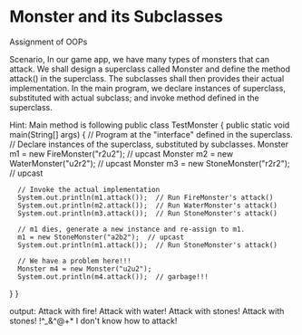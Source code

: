 #  Monster and its Subclasses
Assignment of OOPs


 

Scenario, In our game app, we have many types of monsters that can attack. We shall design a superclass called Monster and define the method attack() in the superclass. The subclasses shall then provides their actual implementation. In the main program, we declare instances of superclass, substituted with actual subclass; and invoke method defined in the superclass.

Hint: Main method is following
public class TestMonster {
   public static void main(String[] args) {
      // Program at the "interface" defined in the superclass.
      // Declare instances of the superclass, substituted by subclasses.
      Monster m1 = new FireMonster("r2u2");   // upcast
      Monster m2 = new WaterMonster("u2r2");  // upcast
      Monster m3 = new StoneMonster("r2r2");  // upcast

      // Invoke the actual implementation
      System.out.println(m1.attack());  // Run FireMonster's attack()
      System.out.println(m2.attack());  // Run WaterMonster's attack()
      System.out.println(m3.attack());  // Run StoneMonster's attack()

      // m1 dies, generate a new instance and re-assign to m1.
      m1 = new StoneMonster("a2b2");  // upcast
      System.out.println(m1.attack());  // Run StoneMonster's attack()

      // We have a problem here!!!
      Monster m4 = new Monster("u2u2");
      System.out.println(m4.attack());  // garbage!!!
   }
}


output:
Attack with fire!
Attack with water!
Attack with stones!
Attack with stones!
!^_&^$@+%$* I don't know how to attack!

